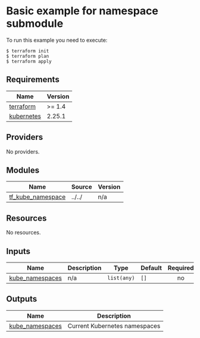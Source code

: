 # Basic example for namespace submodule

To run this example you need to execute:

```
$ terraform init
$ terraform plan
$ terraform apply
```

## Requirements

| Name | Version |
|------|---------|
| <a name="requirement_terraform"></a> [terraform](#requirement\_terraform) | >= 1.4 |
| <a name="requirement_kubernetes"></a> [kubernetes](#requirement\_kubernetes) | 2.25.1 |

## Providers

No providers.

## Modules

| Name | Source | Version |
|------|--------|---------|
| <a name="module_tf_kube_namespace"></a> [tf\_kube\_namespace](#module\_tf\_kube\_namespace) | ../../ | n/a |

## Resources

No resources.

## Inputs

| Name | Description | Type | Default | Required |
|------|-------------|------|---------|:--------:|
| <a name="input_kube_namespaces"></a> [kube\_namespaces](#input\_kube\_namespaces) | n/a | `list(any)` | `[]` | no |

## Outputs

| Name | Description |
|------|-------------|
| <a name="output_kube_namespaces"></a> [kube\_namespaces](#output\_kube\_namespaces) | Current Kubernetes namespaces |
<!-- END_TF_DOCS -->
